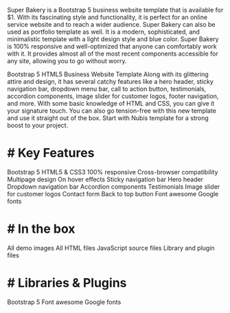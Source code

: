 Super Bakery is a Bootstrap 5 business website template that is available for $1. With its fascinating style and functionality, it is perfect for an online service website and to reach a wider audience. Super Bakery can also be used as portfolio template as well. It is a modern, sophisticated, and minimalistic template with a light design style and blue color. Super Bakery is 100% responsive and well-optimized that anyone can comfortably work with it. It provides almost all of the most recent components accessible for any site, allowing you to go without worry.



Bootstrap 5 HTML5 Business Website Template
Along with its glittering attire and design, it has several catchy features like a hero header, sticky navigation bar, dropdown menu bar, call to action button, testimonials, accordion components, image slider for customer logos, footer navigation, and more. With some basic knowledge of HTML and CSS, you can give it your signature touch. You can also go tension-free with this new template and use it straight out of the box. Start with Nubis template for a strong boost to your project.



# # Key Features
Bootstrap 5
HTML5 & CSS3
100% responsive
Cross-browser compatibility
Multipage design
On hover effects
Sticky navigation bar
Hero header
Dropdown navigation bar
Accordion components
Testimonials
Image slider for customer logos
Contact form
Back to top button
Font awesome
Google fonts


# # In the box
All demo images
All HTML files
JavaScript source files
Library and plugin files


# # Libraries & Plugins
Bootstrap 5
Font awesome
Google fonts
